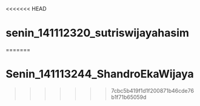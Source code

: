 <<<<<<< HEAD
# senin_141112320_sutriswijayahasim
=======
# Senin_141113244_ShandroEkaWijaya
>>>>>>> 7cbc5b419f1d1f200871b46cde76b1f71b65059d

